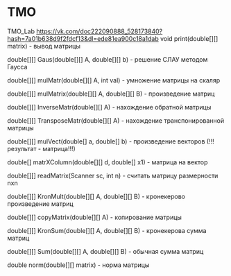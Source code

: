 # TMO
TMO_Lab
https://vk.com/doc222090888_528173840?hash=7a01b638d9f2fdcf13&dl=ede81ea900c18a1dab
void print(double[][] matrix) - вывод матрицы


double[][] Gaus(double[][] A, double[][] b) - решение СЛАУ методом Гаусса


double[][] mulMatr(double[][] A, int val) - умножение матрицы на скаляр


double[][] mulMatrix(double[][] A, double[][] B) - произведение матриц


double[][] InverseMatr(double[][] A) - нахождение обратной матрицы


double[][] TransposeMatr(double[][] A) - нахождение транспонированной матрицы


double[][] mulVect(double[] a, double[] b) - произведение векторов (!!! результат - матрица!!!)


double[] matrXColumn(double[][] d, double[] x1) - матрица на вектор


double[][] readMatrix(Scanner sc, int n) - считать матрицу размерности nxn


double[][] KronMult(double[][] A, double[][] B) - кронекерово произведение матриц


double[][] copyMatrix(double[][] A) - копирование матрицы


double[][] KronSum(double[][] A, double[][] B) - кронекерова сумма матриц


double[][] Sum(double[][] A, double[][] B) - обычная сумма матриц


double norm(double[][] matrix) - норма матрицы
